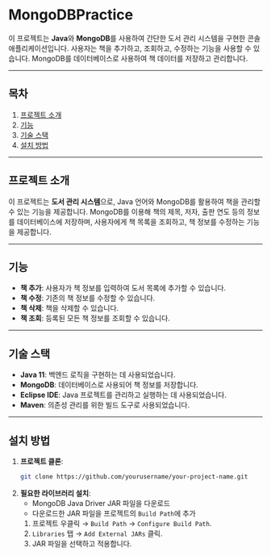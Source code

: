 # MongoDBPractice

이 프로젝트는 **Java**와 **MongoDB**를 사용하여 간단한 도서 관리 시스템을 구현한 콘솔 애플리케이션입니다. 사용자는 책을 추가하고, 조회하고, 수정하는 기능을 사용할 수 있습니다. MongoDB를 데이터베이스로 사용하여 책 데이터를 저장하고 관리합니다.

---

## **목차**

1. [프로젝트 소개](#프로젝트-소개)
2. [기능](#기능)
3. [기술 스택](#기술-스택)
4. [설치 방법](#설치-방법)




---

## **프로젝트 소개**

이 프로젝트는 **도서 관리 시스템**으로, Java 언어와 MongoDB를 활용하여 책을 관리할 수 있는 기능을 제공합니다. MongoDB를 이용해 책의 제목, 저자, 출판 연도 등의 정보를 데이터베이스에 저장하며, 사용자에게 책 목록을 조회하고, 책 정보를 수정하는 기능을 제공합니다.

---

## **기능**

- **책 추가**: 사용자가 책 정보를 입력하여 도서 목록에 추가할 수 있습니다.
- **책 수정**: 기존의 책 정보를 수정할 수 있습니다.
- **책 삭제**: 책을 삭제할 수 있습니다.
- **책 조회**: 등록된 모든 책 정보를 조회할 수 있습니다.

---

## **기술 스택**

- **Java 11**: 백엔드 로직을 구현하는 데 사용되었습니다.
- **MongoDB**: 데이터베이스로 사용되어 책 정보를 저장합니다.
- **Eclipse IDE**: Java 프로젝트를 관리하고 실행하는 데 사용되었습니다.
- **Maven**: 의존성 관리를 위한 빌드 도구로 사용되었습니다.

---

## **설치 방법**

1. **프로젝트 클론**:
   ```bash
   git clone https://github.com/yourusername/your-project-name.git
2. **필요한 라이브러리 설치**:
   - MongoDB Java Driver JAR 파일을 다운로드
   - 다운로드한 JAR 파일을 프로젝트의 `Build Path`에 추가
    1. 프로젝트 우클릭 → `Build Path` → `Configure Build Path`.
    2. `Libraries` 탭 → `Add External JARs` 클릭.
    3. JAR 파일을 선택하고 적용합니다.
